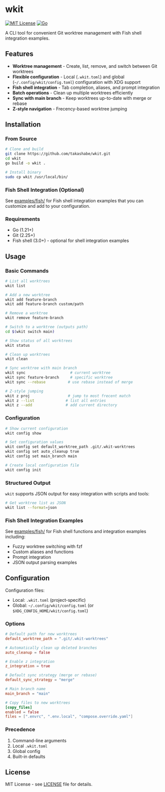 # wkit

[![MIT License](https://img.shields.io/badge/license-MIT-blue.svg)](LICENSE)
[![Go](https://img.shields.io/badge/go-1.21+-00ADD8.svg)](https://go.dev/)

A CLI tool for convenient Git worktree management with Fish shell integration examples.

## Features

- **Worktree management** - Create, list, remove, and switch between Git worktrees
- **Flexible configuration** - Local (`.wkit.toml`) and global (`~/.config/wkit/config.toml`) configuration with XDG support
- **Fish shell integration** - Tab completion, aliases, and prompt integration
- **Batch operations** - Clean up multiple worktrees efficiently
- **Sync with main branch** - Keep worktrees up-to-date with merge or rebase
- **Z-style navigation** - Frecency-based worktree jumping

## Installation

### From Source

```bash
# Clone and build
git clone https://github.com/takashabe/wkit.git
cd wkit
go build -o wkit .

# Install binary
sudo cp wkit /usr/local/bin/
```

### Fish Shell Integration (Optional)

See [examples/fish/](examples/fish/) for Fish shell integration examples that you can customize and add to your configuration.

### Requirements

- Go (1.21+)
- Git (2.25+)
- Fish shell (3.0+) - optional for shell integration examples

## Usage

### Basic Commands

```bash
# List all worktrees
wkit list

# Add a new worktree
wkit add feature-branch
wkit add feature-branch custom/path

# Remove a worktree
wkit remove feature-branch

# Switch to a worktree (outputs path)
cd $(wkit switch main)

# Show status of all worktrees
wkit status

# Clean up worktrees
wkit clean

# Sync worktree with main branch
wkit sync                    # current worktree
wkit sync feature-branch     # specific worktree
wkit sync --rebase          # use rebase instead of merge

# Z-style jumping
wkit z proj                 # jump to most frecent match
wkit z --list              # list all entries
wkit z --add               # add current directory
```

### Configuration

```bash
# Show current configuration
wkit config show

# Set configuration values
wkit config set default_worktree_path .git/.wkit-worktrees
wkit config set auto_cleanup true
wkit config set main_branch main

# Create local configuration file
wkit config init
```

### Structured Output

`wkit` supports JSON output for easy integration with scripts and tools:

```bash
# Get worktree list as JSON
wkit list --format=json
```

### Fish Shell Integration Examples

See [examples/fish/](examples/fish/) for Fish shell functions and integration examples including:

- Fuzzy worktree switching with fzf
- Custom aliases and functions
- Prompt integration
- JSON output parsing examples

## Configuration

Configuration files:
- Local: `.wkit.toml` (project-specific)
- Global: `~/.config/wkit/config.toml` (or `$XDG_CONFIG_HOME/wkit/config.toml`)

### Options

```toml
# Default path for new worktrees
default_worktree_path = ".git/.wkit-worktrees"

# Automatically clean up deleted branches
auto_cleanup = false

# Enable z integration
z_integration = true

# Default sync strategy (merge or rebase)
default_sync_strategy = "merge"

# Main branch name
main_branch = "main"

# Copy files to new worktrees
[copy_files]
enabled = false
files = [".envrc", ".env.local", "compose.override.yaml"]
```

### Precedence

1. Command-line arguments
2. Local `.wkit.toml`
3. Global config
4. Built-in defaults

## License

MIT License - see [LICENSE](LICENSE) file for details.
